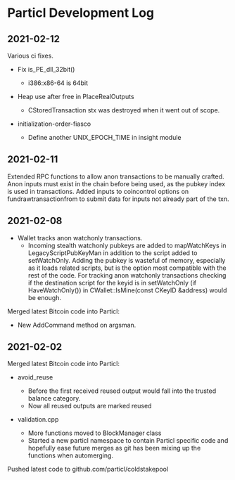 # Particl Development Log


## 2021-02-12

Various ci fixes.

- Fix is_PE_dll_32bit()
    - i386:x86-64 is 64bit

- Heap use after free in PlaceRealOutputs
    - CStoredTransaction stx was destroyed when it went out of scope.

- initialization-order-fiasco
    - Define another UNIX_EPOCH_TIME in insight module
    
    
## 2021-02-11

Extended RPC functions to allow anon transactions to be manually crafted.
Anon inputs must exist in the chain before being used, as the pubkey index is used in transactions.
Added inputs to coincontrol options on fundrawtransactionfrom to submit data for inputs not already part of the txn.

## 2021-02-08

- Wallet tracks anon watchonly transactions.
    - Incoming stealth watchonly pubkeys are added to mapWatchKeys in LegacyScriptPubKeyMan in addition to the script added to setWatchOnly.  Adding the pubkey is wasteful of memory, especially as it loads related scripts, but is the option most compatible with the rest of the code.  For tracking anon watchonly transactions checking if the destination script for the keyid is in setWatchOnly (if HaveWatchOnly()) in CWallet::IsMine(const CKeyID &address) would be enough.
    
Merged latest Bitcoin code into Particl:
- New AddCommand method on argsman.


## 2021-02-02

Merged latest Bitcoin code into Particl:
- avoid_reuse
    - Before the first received reused output would fall into the trusted balance category.
    - Now all reused outputs are marked reused

- validation.cpp
  - More functions moved to BlockManager class
  - Started a new particl namespace to contain Particl specific code and hopefully ease future merges as git has been mixing up the functions when automerging.

Pushed latest code to github.com/particl/coldstakepool

